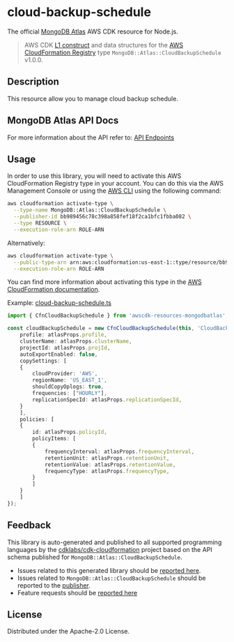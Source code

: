 # cloud-backup-schedule

The official [MongoDB Atlas](https://www.mongodb.com/) AWS CDK resource for Node.js.

> AWS CDK [L1 construct] and data structures for the [AWS CloudFormation Registry] type `MongoDB::Atlas::CloudBackupSchedule` v1.0.0.

[L1 construct]: https://docs.aws.amazon.com/cdk/latest/guide/constructs.html
[AWS CloudFormation Registry]: https://docs.aws.amazon.com/AWSCloudFormation/latest/UserGuide/registry.html

## Description

This resource allow you to manage cloud backup schedule.

## MongoDB Atlas API Docs

For more information about the API refer to: [API Endpoints](https://www.mongodb.com/docs/api/doc/atlas-admin-api-v2/group/endpoint-cloud-backup-schedule)

## Usage

In order to use this library, you will need to activate this AWS CloudFormation Registry type in your account. You can do this via the AWS Management Console or using the [AWS CLI](https://aws.amazon.com/cli/) using the following command:

```sh
aws cloudformation activate-type \
  --type-name MongoDB::Atlas::CloudBackupSchedule \
  --publisher-id bb989456c78c398a858fef18f2ca1bfc1fbba082 \
  --type RESOURCE \
  --execution-role-arn ROLE-ARN
```

Alternatively:

```sh
aws cloudformation activate-type \
  --public-type-arn arn:aws:cloudformation:us-east-1::type/resource/bb989456c78c398a858fef18f2ca1bfc1fbba082/MongoDB-Atlas-CloudBackupSchedule \
  --execution-role-arn ROLE-ARN
```

You can find more information about activating this type in the [AWS CloudFormation documentation](https://docs.aws.amazon.com/AWSCloudFormation/latest/UserGuide/registry-public.html).

Example: [cloud-backup-schedule.ts](../../../examples/l1-resources/cloud-backup-schedule.ts)
```ts
import { CfnCloudBackupSchedule } from 'awscdk-resources-mongodbatlas';

const cloudBackupSchedule = new CfnCloudBackupSchedule(this, 'CloudBackupSchedule', {
    profile: atlasProps.profile,
    clusterName: atlasProps.clusterName,
    projectId: atlasProps.projId,
    autoExportEnabled: false,
    copySettings: [
    {
        cloudProvider: 'AWS',
        regionName: 'US_EAST_1',
        shouldCopyOplogs: true,
        frequencies: ["HOURLY"],
        replicationSpecId: atlasProps.replicationSpecId,
    }
    ],
    policies: [
    {
        id: atlasProps.policyId,
        policyItems: [
        {
            frequencyInterval: atlasProps.frequencyInterval,
            retentionUnit: atlasProps.retentionUnit,
            retentionValue: atlasProps.retentionValue,
            frequencyType: atlasProps.frequencyType,
        }
        ]
    }
    ]
});

```


## Feedback

This library is auto-generated and published to all supported programming languages by the [cdklabs/cdk-cloudformation] project based on the API schema published for `MongoDB::Atlas::CloudBackupSchedule`.

* Issues related to this generated library should be [reported here](https://github.com/cdklabs/cdk-cloudformation/issues/new?title=Issue+with+%40cdk-cloudformation%2Fmongodb-atlas-cloudbackupschedule+v1.0.0).
* Issues related to `MongoDB::Atlas::CloudBackupSchedule` should be reported to the [publisher](https://github.com/mongodb/mongodbatlas-cloudformation-resources/issues).
* Feature requests should be [reported here](https://feedback.mongodb.com/forums/924145-atlas?category_id=392596)

[cdklabs/cdk-cloudformation]: https://github.com/cdklabs/cdk-cloudformation

## License

Distributed under the Apache-2.0 License.